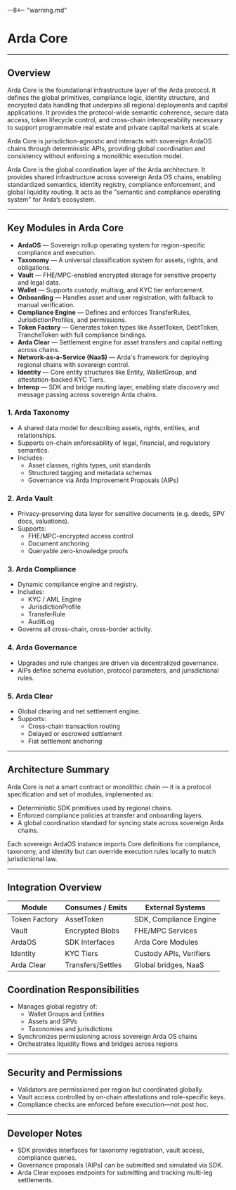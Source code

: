 --8<-- "warning.md"
# Arda Core

---

## Overview

Arda Core is the foundational infrastructure layer of the Arda protocol. It defines the global primitives, compliance logic, identity structure, and encrypted data handling that underpins all regional deployments and capital applications. It provides the protocol-wide semantic coherence, secure data access, token lifecycle control, and cross-chain interoperability necessary to support programmable real estate and private capital markets at scale.

Arda Core is jurisdiction-agnostic and interacts with sovereign ArdaOS chains through deterministic APIs, providing global coordination and consistency without enforcing a monolithic execution model.

Arda Core is the global coordination layer of the Arda architecture. It provides shared infrastructure across sovereign Arda OS chains, enabling standardized semantics, identity registry, compliance enforcement, and global liquidity routing. It acts as the "semantic and compliance operating system" for Arda’s ecosystem.

---

## Key Modules in Arda Core

- **ArdaOS** — Sovereign rollup operating system for region-specific compliance and execution.
- **Taxonomy** — A universal classification system for assets, rights, and obligations.
- **Vault** — FHE/MPC-enabled encrypted storage for sensitive property and legal data.
- **Wallet** — Supports custody, multisig, and KYC tier enforcement.
- **Onboarding** — Handles asset and user registration, with fallback to manual verification.
- **Compliance Engine** — Defines and enforces TransferRules, JurisdictionProfiles, and permissions.
- **Token Factory** — Generates token types like AssetToken, DebtToken, TrancheToken with full compliance bindings.
- **Arda Clear** — Settlement engine for asset transfers and capital netting across chains.
- **Network-as-a-Service (NaaS)** — Arda's framework for deploying regional chains with sovereign control.
- **Identity** — Core entity structures like Entity, WalletGroup, and attestation-backed KYC Tiers.
- **Interop** — SDK and bridge routing layer, enabling state discovery and message passing across sovereign Arda chains.

### 1. **Arda Taxonomy**
- A shared data model for describing assets, rights, entities, and relationships.
- Supports on-chain enforceability of legal, financial, and regulatory semantics.
- Includes:
  - Asset classes, rights types, unit standards
  - Structured tagging and metadata schemas
  - Governance via Arda Improvement Proposals (AIPs)

### 2. **Arda Vault**
- Privacy-preserving data layer for sensitive documents (e.g. deeds, SPV docs, valuations).
- Supports:
  - FHE/MPC-encrypted access control
  - Document anchoring
  - Queryable zero-knowledge proofs

### 3. **Arda Compliance**
- Dynamic compliance engine and registry.
- Includes:
  - KYC / AML Engine
  - JurisdictionProfile
  - TransferRule
  - AuditLog
- Governs all cross-chain, cross-border activity.

### 4. **Arda Governance**
- Upgrades and rule changes are driven via decentralized governance.
- AIPs define schema evolution, protocol parameters, and jurisdictional rules.

### 5. **Arda Clear**
- Global clearing and net settlement engine.
- Supports:
  - Cross-chain transaction routing
  - Delayed or escrowed settlement
  - Fiat settlement anchoring

---

## Architecture Summary

Arda Core is not a smart contract or monolithic chain — it is a protocol specification and set of modules, implemented as:

- Deterministic SDK primitives used by regional chains.
- Enforced compliance policies at transfer and onboarding layers.
- A global coordination standard for syncing state across sovereign Arda chains.

Each sovereign ArdaOS instance imports Core definitions for compliance, taxonomy, and identity but can override execution rules locally to match jurisdictional law.

---

## Integration Overview

| Module          | Consumes / Emits | External Systems         |
|-----------------|------------------|--------------------------|
| Token Factory   | AssetToken       | SDK, Compliance Engine   |
| Vault           | Encrypted Blobs  | FHE/MPC Services         |
| ArdaOS          | SDK Interfaces   | Arda Core Modules        |
| Identity        | KYC Tiers        | Custody APIs, Verifiers  |
| Arda Clear      | Transfers/Settles| Global bridges, NaaS     |

## Coordination Responsibilities

- Manages global registry of:
  - Wallet Groups and Entities
  - Assets and SPVs
  - Taxonomies and jurisdictions
- Synchronizes permissioning across sovereign Arda OS chains
- Orchestrates liquidity flows and bridges across regions

---

## Security and Permissions

- Validators are permissioned per region but coordinated globally.
- Vault access controlled by on-chain attestations and role-specific keys.
- Compliance checks are enforced before execution—not post hoc.

---

## Developer Notes

- SDK provides interfaces for taxonomy registration, vault access, compliance queries.
- Governance proposals (AIPs) can be submitted and simulated via SDK.
- Arda Clear exposes endpoints for submitting and tracking multi-leg settlements.
